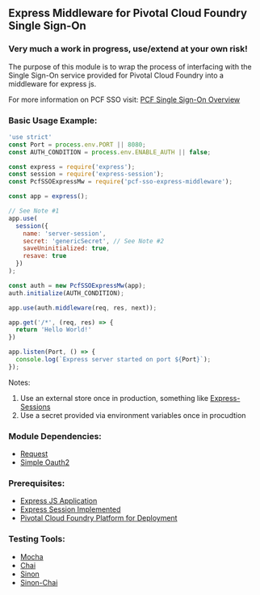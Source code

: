 ## Express Middleware for Pivotal Cloud Foundry Single Sign-On

### Very much a work in progress, use/extend at your own risk!

The purpose of this module is to wrap the process of interfacing with the Single Sign-On service provided for Pivotal Cloud Foundry into a middleware for express js. 

For more information on PCF SSO visit: [PCF Single Sign-On Overview](http://docs.pivotal.io/p-identity/1-5/index.html)

### Basic Usage Example:
```javascript
'use strict'
const Port = process.env.PORT || 8080;
const AUTH_CONDITION = process.env.ENABLE_AUTH || false;

const express = require('express');
const session = require('express-session');
const PcfSSOExpressMw = require('pcf-sso-express-middleware');

const app = express();

// See Note #1
app.use(
  session({
    name: 'server-session',
    secret: 'genericSecret', // See Note #2
    saveUninitialized: true,
    resave: true
  })
);

const auth = new PcfSSOExpressMw(app);
auth.initialize(AUTH_CONDITION);

app.use(auth.middleware(req, res, next));

app.get('/*', (req, res) => {
  return 'Hello World!'
})

app.listen(Port, () => {
  console.log(`Express server started on port ${Port}`);
});
```
Notes:
1. Use an external store once in production, something like [Express-Sessions](https://github.com/konteck/express-sessions)
2. Use a secret provided via environment variables once in procudtion

### Module Dependencies:
* [Request](https://github.com/request/request)
* [Simple Oauth2](https://github.com/lelylan/simple-oauth2)

### Prerequisites:
* [Express JS Application](https://github.com/expressjs/express)
* [Express Session Implemented](https://github.com/expressjs/session)
* [Pivotal Cloud Foundry Platform for Deployment](https://pivotal.io/platform)

### Testing Tools:
* [Mocha](https://github.com/mochajs/mocha)
* [Chai](https://github.com/chaijs/chai)
* [Sinon](https://github.com/sinonjs/sinon)
* [Sinon-Chai](https://github.com/domenic/sinon-chai)
